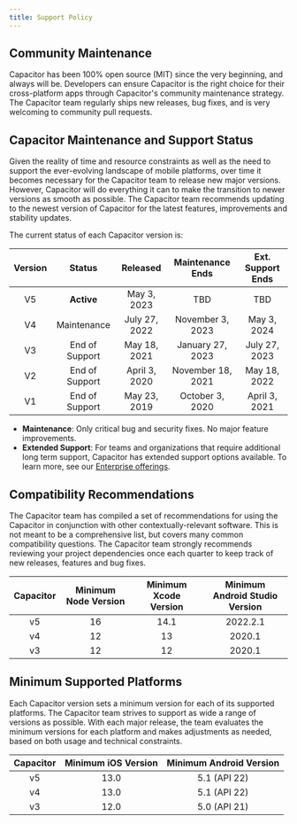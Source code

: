 ```yaml
---
title: Support Policy
---
```


<head>
  <title>App Development Support Policy - Capacitor</title>
  <meta
    name="description"
    content="Capacitor is 100% open-source (MIT), and always will be. Read our support policy to see why users know Capacitor is the right choice for app development."
  />
</head>

## Community Maintenance

Capacitor has been 100% open source (MIT) since the very beginning, and always will be. Developers can ensure Capacitor is the right choice for their cross-platform apps through Capacitor's community maintenance strategy. The Capacitor team regularly ships new releases, bug fixes, and is very welcoming to community pull requests.

## Capacitor Maintenance and Support Status

Given the reality of time and resource constraints as well as the need to support the ever-evolving landscape of mobile platforms, over time it becomes necessary for the Capacitor team to release new major versions. However, Capacitor will do everything it can to make the transition to newer versions as smooth as possible. The Capacitor team recommends updating to the newest version of Capacitor for the latest features, improvements and stability updates.

The current status of each Capacitor version is:

| Version |      Status      |   Released    | Maintenance Ends  | Ext. Support Ends |
| :-----: | :--------------: | :-----------: | :---------------: | :---------------: |
|   V5    |    **Active**    |  May 3, 2023  |        TBD        |        TBD        |
|   V4    |   Maintenance    | July 27, 2022 | November 3, 2023  |    May 3, 2024    |
|   V3    |  End of Support  | May 18, 2021  | January 27, 2023  |   July 27, 2023   |
|   V2    |  End of Support  | April 3, 2020 | November 18, 2021 |   May 18, 2022    |
|   V1    |  End of Support  | May 23, 2019  |  October 3, 2020  |   April 3, 2021   |

- **Maintenance**: Only critical bug and security fixes. No major feature improvements.
- **Extended Support**: For teams and organizations that require additional long term support, Capacitor has extended support options available. To learn more, see our [Enterprise offerings](https://capacitorjs.com/enterprise).

## Compatibility Recommendations

The Capacitor team has compiled a set of recommendations for using the Capacitor in conjunction with other contextually-relevant software. This is not meant to be a comprehensive list, but covers many common compatibility questions. The Capacitor team strongly recommends reviewing your project dependencies once each quarter to keep track of new releases, features and bug fixes.

| Capacitor | Minimum Node Version | Minimum Xcode Version | Minimum Android Studio Version |
| :-------: | :------------------: | :-------------------: | :----------------------------: |
|    v5     |          16          |         14.1          |            2022.2.1            |
|    v4     |          12          |          13           |             2020.1             |
|    v3     |          12          |          12           |             2020.1             |

## Minimum Supported Platforms

Each Capacitor version sets a minimum version for each of its supported platforms. The Capacitor team strives to support as wide a range of versions as possible. With each major release, the team evaluates the minimum versions for each platform and makes adjustments as needed, based on both usage and technical constraints.

| Capacitor | Minimum iOS Version | Minimum Android Version |
| :-------: | :-----------------: | :---------------------: |
|    v5     |        13.0         |      5.1 (API 22)       |
|    v4     |        13.0         |      5.1 (API 22)       |
|    v3     |        12.0         |      5.0 (API 21)       |
